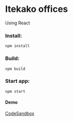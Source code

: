 # Itekako offices
Using React

### Install:
```
npm install
```

### Build:
```
npm build
```

### Start app:
```
npm start
```

#### Demo
[CodeSandbox](https://zlnqmrvvl3.codesandbox.io/)
